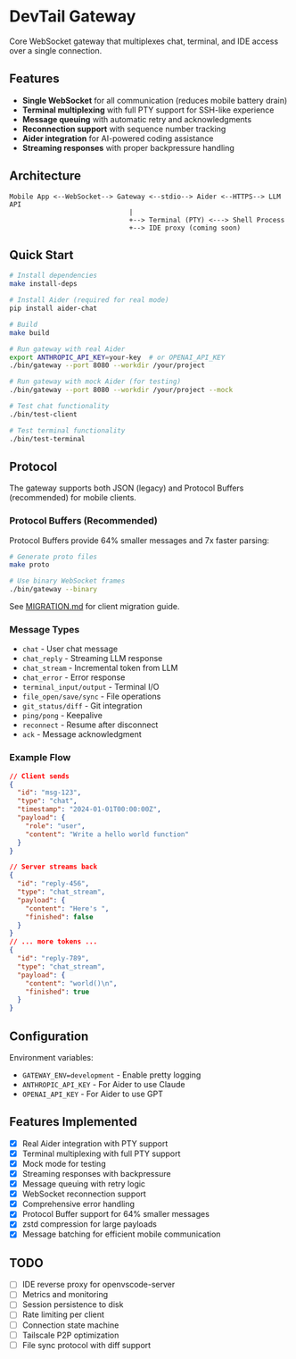 # DevTail Gateway

Core WebSocket gateway that multiplexes chat, terminal, and IDE access over a single connection.

## Features

- **Single WebSocket** for all communication (reduces mobile battery drain)
- **Terminal multiplexing** with full PTY support for SSH-like experience
- **Message queuing** with automatic retry and acknowledgments
- **Reconnection support** with sequence number tracking
- **Aider integration** for AI-powered coding assistance
- **Streaming responses** with proper backpressure handling

## Architecture

```
Mobile App <--WebSocket--> Gateway <--stdio--> Aider <--HTTPS--> LLM API
                              |
                              +--> Terminal (PTY) <---> Shell Process
                              +--> IDE proxy (coming soon)
```

## Quick Start

```bash
# Install dependencies
make install-deps

# Install Aider (required for real mode)
pip install aider-chat

# Build
make build

# Run gateway with real Aider
export ANTHROPIC_API_KEY=your-key  # or OPENAI_API_KEY
./bin/gateway --port 8080 --workdir /your/project

# Run gateway with mock Aider (for testing)
./bin/gateway --port 8080 --workdir /your/project --mock

# Test chat functionality
./bin/test-client

# Test terminal functionality
./bin/test-terminal
```

## Protocol

The gateway supports both JSON (legacy) and Protocol Buffers (recommended) for mobile clients.

### Protocol Buffers (Recommended)

Protocol Buffers provide 64% smaller messages and 7x faster parsing:

```bash
# Generate proto files
make proto

# Use binary WebSocket frames
./bin/gateway --binary
```

See [MIGRATION.md](pkg/protocol/MIGRATION.md) for client migration guide.

### Message Types

- `chat` - User chat message
- `chat_reply` - Streaming LLM response
- `chat_stream` - Incremental token from LLM
- `chat_error` - Error response
- `terminal_input/output` - Terminal I/O
- `file_open/save/sync` - File operations
- `git_status/diff` - Git integration
- `ping/pong` - Keepalive
- `reconnect` - Resume after disconnect
- `ack` - Message acknowledgment

### Example Flow

```json
// Client sends
{
  "id": "msg-123",
  "type": "chat",
  "timestamp": "2024-01-01T00:00:00Z",
  "payload": {
    "role": "user",
    "content": "Write a hello world function"
  }
}

// Server streams back
{
  "id": "reply-456",
  "type": "chat_stream",
  "payload": {
    "content": "Here's ",
    "finished": false
  }
}
// ... more tokens ...
{
  "id": "reply-789",
  "type": "chat_stream",
  "payload": {
    "content": "world()\n",
    "finished": true
  }
}
```

## Configuration

Environment variables:
- `GATEWAY_ENV=development` - Enable pretty logging
- `ANTHROPIC_API_KEY` - For Aider to use Claude
- `OPENAI_API_KEY` - For Aider to use GPT

## Features Implemented

- [x] Real Aider integration with PTY support
- [x] Terminal multiplexing with full PTY support
- [x] Mock mode for testing
- [x] Streaming responses with backpressure
- [x] Message queuing with retry logic
- [x] WebSocket reconnection support
- [x] Comprehensive error handling
- [x] Protocol Buffer support for 64% smaller messages
- [x] zstd compression for large payloads
- [x] Message batching for efficient mobile communication

## TODO

- [ ] IDE reverse proxy for openvscode-server
- [ ] Metrics and monitoring
- [ ] Session persistence to disk
- [ ] Rate limiting per client
- [ ] Connection state machine
- [ ] Tailscale P2P optimization
- [ ] File sync protocol with diff support